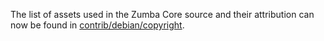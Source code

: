 The list of assets used in the Zumba Core source and their attribution can now be found in [contrib/debian/copyright](../contrib/debian/copyright).
